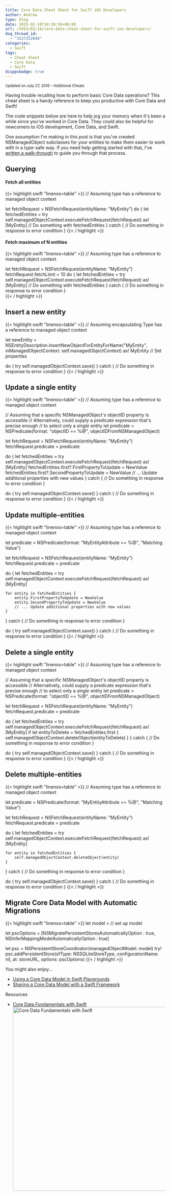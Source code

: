 ```yaml
---
title: Core Data Cheat Sheet for Swift iOS Developers
author: Andrew
type: blog
date: 2015-02-18T18:20:59+00:00
url: /2015/02/18/core-data-cheat-sheet-for-swift-ios-developers/
dsq_thread_id:
  - "3527252048"
categories:
  - Swift
tags:
  - Cheat Sheet
  - Core Data
  - Swift
disppsbadge: true
---
```

<small>Updated on July 27, 2016 &#8211; Additional Cheats</small>

Having trouble recalling how to perform basic Core Data operations? This cheat sheet is a handy reference to keep you productive with Core Data and Swift!

The code snippets below are here to help jog your memory when it's been a while since you've worked in Core Data. They could also be helpful for newcomers to iOS development, Core Data, and Swift.

One assumption I'm making in this post is that you've created NSManagedObject subclasses for your entities to make them easier to work with in a type-safe way. If you need help getting started with that, I've [written a walk-through][1] to guide you through that process.


<a name="querying" class="jump-target"></a>

## Querying

<a name="fetch-all" class="jump-target"></a>

#### Fetch all entities

{{< highlight swift "linenos=table" >}}
// Assuming type has a reference to managed object context

let fetchRequest = NSFetchRequest(entityName: "MyEntity")
do {
    let fetchedEntities = try self.managedObjectContext.executeFetchRequest(fetchRequest) as! [MyEntity]
    // Do something with fetchedEntities
} catch {
    // Do something in response to error condition
}
{{< / highlight >}}
<a name="fetch-max-n" class="jump-target"></a>

#### Fetch maximum of N entities

{{< highlight swift "linenos=table" >}}
// Assuming type has a reference to managed object context

let fetchRequest = NSFetchRequest(entityName: "MyEntity")
fetchRequest.fetchLimit = 10
do {
    let fetchedEntities = try self.managedObjectContext.executeFetchRequest(fetchRequest) as! [MyEntity]
    // Do something with fetchedEntities
} catch {
    // Do something in response to error condition
}   
{{< / highlight >}}
<a name="insert" class="jump-target"></a>

## Insert a new entity

{{< highlight swift "linenos=table" >}}
// Assuming encapsulating Type has a reference to managed object context

let newEntity = NSEntityDescription.insertNewObjectForEntityForName("MyEntity", inManagedObjectContext: self.managedObjectContext) as! MyEntity
// Set properties

do {
    try self.managedObjectContext.save()
} catch {
    // Do something in response to error condition
}
{{< / highlight >}}
<a name="update-single-entity" class="jump-target"></a>

## Update a single entity

{{< highlight swift "linenos=table" >}}
// Assuming type has a reference to managed object context

// Assuming that a specific NSManagedObject's objectID property is accessible
// Alternatively, could supply a predicate expression that's precise enough
// to select only a _single_ entity
let predicate = NSPredicate(format: "objectID == %@", objectIDFromNSManagedObject)

let fetchRequest = NSFetchRequest(entityName: "MyEntity")
fetchRequest.predicate = predicate

do {
    let fetchedEntities = try self.managedObjectContext.executeFetchRequest(fetchRequest) as! [MyEntity]
    fetchedEntities.first?.FirstPropertyToUpdate = NewValue
    fetchedEntities.first?.SecondPropertyToUpdate = NewValue
    // ... Update additional properties with new values
} catch {
    // Do something in response to error condition
}

do {
    try self.managedObjectContext.save()
} catch {
    // Do something in response to error condition
}
{{< / highlight >}}
<a name="update-multiple-entities" class="jump-target"></a>

## Update multiple-entities

{{< highlight swift "linenos=table" >}}
// Assuming type has a reference to managed object context

let predicate = NSPredicate(format: "MyEntityAttribute == %@", "Matching Value")

let fetchRequest = NSFetchRequest(entityName: "MyEntity")
fetchRequest.predicate = predicate

do {
    let fetchedEntities = try self.managedObjectContext.executeFetchRequest(fetchRequest) as! [MyEntity]
    
    for entity in fetchedEntities {
        entity.FirstPropertyToUpdate = NewValue
        entity.SecondPropertyToUpdate = NewValue
        // ... Update additional properties with new values
    }
} catch {
    // Do something in response to error condition
}

do {
    try self.managedObjectContext.save()
} catch {
    // Do something in response to error condition
}
{{< / highlight >}}
<a name="delete-single-entity" class="jump-target"></a>

## Delete a single entity

{{< highlight swift "linenos=table" >}}
// Assuming type has a reference to managed object context

// Assuming that a specific NSManagedObject's objectID property is accessible
// Alternatively, could supply a predicate expression that's precise enough
// to select only a _single_ entity
let predicate = NSPredicate(format: "objectID == %@", objectIDFromNSManagedObject)

let fetchRequest = NSFetchRequest(entityName: "MyEntity")
fetchRequest.predicate = predicate

do {
    let fetchedEntities = try self.managedObjectContext.executeFetchRequest(fetchRequest) as! [MyEntity]
    if let entityToDelete = fetchedEntities.first {
        self.managedObjectContext.deleteObject(entityToDelete)
    }
} catch {
    // Do something in response to error condition
}

do {
    try self.managedObjectContext.save()
} catch {
    // Do something in response to error condition
}
{{< / highlight >}}
<a name="delete-multiple-entities" class="jump-target"></a>

## Delete multiple-entities

{{< highlight swift "linenos=table" >}}
// Assuming type has a reference to managed object context

let predicate = NSPredicate(format: "MyEntityAttribute == %@", "Matching Value")

let fetchRequest = NSFetchRequest(entityName: "MyEntity")
fetchRequest.predicate = predicate

do {
    let fetchedEntities = try self.managedObjectContext.executeFetchRequest(fetchRequest) as! [MyEntity]
    
    for entity in fetchedEntities {
        self.managedObjectContext.deleteObject(entity)
    }
} catch {
    // Do something in response to error condition
}

do {
    try self.managedObjectContext.save()
} catch {
    // Do something in response to error condition
}
{{< / highlight >}}
<a name="migrate-automatically" class="jump-target"></a>

## Migrate Core Data Model with Automatic Migrations

{{< highlight swift "linenos=table" >}}
let model = // set up model

let pscOptions = [NSMigratePersistentStoresAutomaticallyOption : true, NSInferMappingModelAutomaticallyOption : true]
    
let psc = NSPersistentStoreCoordinator(managedObjectModel: model)
try! psc.addPersistentStore(ofType: NSSQLiteStoreType, configurationName: nil, at: storeURL, options: pscOptions)
{{< / highlight >}}
<a name="related" class="jump-target"></a>

<div class="resources">
  <div class="resources-header">
    You might also enjoy&#8230;
  </div>
  
  <ul class="resources-content">
    <li>
      <i class="fa fa-angle-right"></i> <a href="https://www.andrewcbancroft.com/2016/07/10/using-a-core-data-model-in-swift-playgrounds/" title="Using a Core Data Model in Swift Playgrounds">Using a Core Data Model in Swift Playgrounds</a>
    </li>
    <li>
      <i class="fa fa-angle-right"></i> <a href="https://www.andrewcbancroft.com/2015/08/25/sharing-a-core-data-model-with-a-swift-framework/" title="Sharing a Core Data Model with a Swift Framework">Sharing a Core Data Model with a Swift Framework</a>
    </li>
  </ul>
</div>

<a name="course" class="jump-target"></a>

<div class="resources">
  <div class="resources-header">
    Resources
  </div>
  
  <ul class="resources-content">
    <li>
      <i class="fas fa-video"></i> <a href="http://bit.ly/ps-core-data-swift" target="_blank">Core Data Fundamentals with Swift</a><br /> <a href="http://bit.ly/ps-core-data-swift" target="_blank"><img src="https://www.andrewcbancroft.com/wp-content/uploads/2017/04/ps-core-data-fundamentals-swift-1024x576.png" alt="Core Data Fundamentals with Swift" width="1024" height="576" class="alignnone size-large wp-image-13163" srcset="https://www.andrewcbancroft.com/wp-content/uploads/2017/04/ps-core-data-fundamentals-swift-1024x576.png 1024w, https://www.andrewcbancroft.com/wp-content/uploads/2017/04/ps-core-data-fundamentals-swift-300x169.png 300w, https://www.andrewcbancroft.com/wp-content/uploads/2017/04/ps-core-data-fundamentals-swift-768x432.png 768w, https://www.andrewcbancroft.com/wp-content/uploads/2017/04/ps-core-data-fundamentals-swift.png 1539w" sizes="(max-width: 1024px) 100vw, 1024px" /></a>
    </li>
  </ul>
</div>

<a name="share" class="jump-target"></a>

 [1]: http://www.andrewcbancroft.com/2014/07/17/implement-nsmanagedobject-subclass-in-swift/